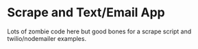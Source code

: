 # Scrape and Text/Email App
Lots of zombie code here but good bones for a scrape script and twilio/nodemailer examples.
